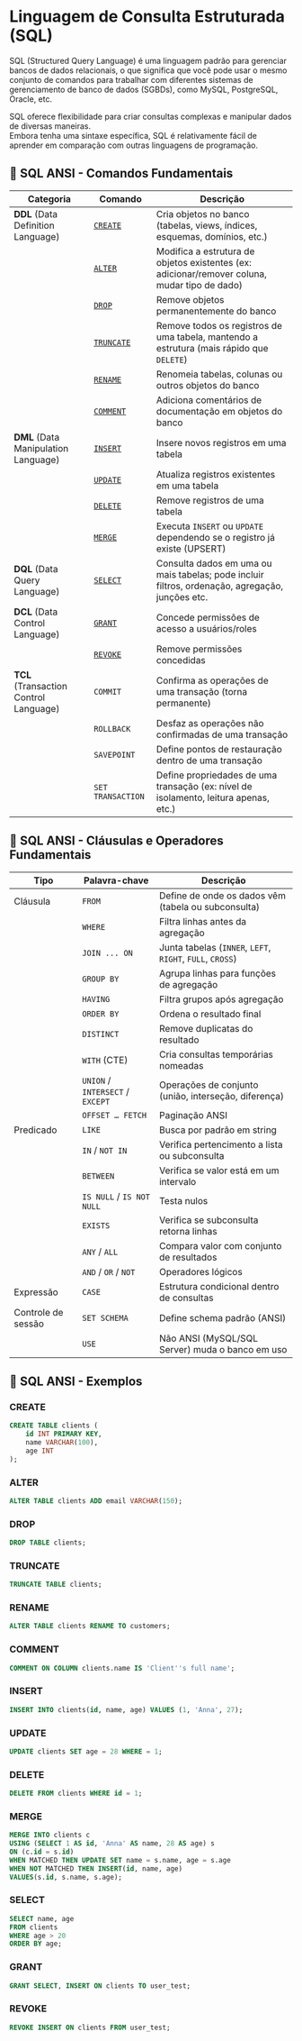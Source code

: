 # Linguagem de Consulta Estruturada (SQL)

SQL (Structured Query Language) é uma linguagem padrão para gerenciar bancos de dados relacionais, o que significa que você pode usar o mesmo conjunto de comandos para trabalhar com diferentes sistemas de gerenciamento de banco de dados (SGBDs), como MySQL, PostgreSQL, Oracle, etc.

SQL oferece flexibilidade para criar consultas complexas e manipular dados de diversas maneiras.  
Embora tenha uma sintaxe específica, SQL é relativamente fácil de aprender em comparação com outras linguagens de programação.

## 📌 SQL ANSI - Comandos Fundamentais

| Categoria | Comando | Descrição |
| --- | --- |--- |
| **DDL** (Data Definition Language) | [`CREATE`](#create) | Cria objetos no banco (tabelas, views, índices, esquemas, domínios, etc.) |
|  | [`ALTER`](#alter) | Modifica a estrutura de objetos existentes (ex: adicionar/remover coluna, mudar tipo de dado) |
|  | [`DROP`](#drop) | Remove objetos permanentemente do banco |
|  | [`TRUNCATE`](#truncate) | Remove todos os registros de uma tabela, mantendo a estrutura (mais rápido que `DELETE`) |
|  | [`RENAME`](#rename) | Renomeia tabelas, colunas ou outros objetos do banco |
|  | [`COMMENT`](#comment) | Adiciona comentários de documentação em objetos do banco |
| **DML** (Data Manipulation Language) | [`INSERT`](#insert) | Insere novos registros em uma tabela |
|  | [`UPDATE`](#update) | Atualiza registros existentes em uma tabela |
|  | [`DELETE`](#delete) | Remove registros de uma tabela |
|  | [`MERGE`](#merge) | Executa `INSERT` ou `UPDATE` dependendo se o registro já existe (UPSERT) |
| **DQL** (Data Query Language) | [`SELECT`](#select) | Consulta dados em uma ou mais tabelas; pode incluir filtros, ordenação, agregação, junções etc. |
| **DCL** (Data Control Language) | [`GRANT`](#grant) | Concede permissões de acesso a usuários/roles |
|  | [`REVOKE`](#revoke) | Remove permissões concedidas |
| **TCL** (Transaction Control Language) | `COMMIT` | Confirma as operações de uma transação (torna permanente) |
|  | `ROLLBACK` | Desfaz as operações não confirmadas de uma transação |
|  | `SAVEPOINT` | Define pontos de restauração dentro de uma transação |
|  | `SET TRANSACTION` | Define propriedades de uma transação (ex: nível de isolamento, leitura apenas, etc.) |

## 📌 SQL ANSI - Cláusulas e Operadores Fundamentais

| Tipo | Palavra-chave | Descrição |
| --- | --- | --- |
| Cláusula | `FROM` | Define de onde os dados vêm (tabela ou subconsulta) |
|  | `WHERE` | Filtra linhas antes da agregação |
|  | `JOIN ... ON` | Junta tabelas (`INNER`, `LEFT`, `RIGHT`, `FULL`, `CROSS`) |
|  | `GROUP BY` | Agrupa linhas para funções de agregação |
|  | `HAVING` | Filtra grupos após agregação |
|  | `ORDER BY` | Ordena o resultado final |
|  | `DISTINCT` | Remove duplicatas do resultado |
|  | `WITH` (CTE) | Cria consultas temporárias nomeadas |
|  | `UNION` / `INTERSECT` / `EXCEPT` | Operações de conjunto (união, interseção, diferença) |
|  | `OFFSET … FETCH` | Paginação ANSI |
| Predicado | `LIKE` | Busca por padrão em string |
|  | `IN` / `NOT IN` | Verifica pertencimento a lista ou subconsulta |
|  | `BETWEEN` | Verifica se valor está em um intervalo |
|  | `IS NULL` / `IS NOT NULL` | Testa nulos |
|  | `EXISTS` | Verifica se subconsulta retorna linhas |
|  | `ANY` / `ALL` | Compara valor com conjunto de resultados |
|  | `AND` / `OR` / `NOT` | Operadores lógicos |
| Expressão | `CASE` | Estrutura condicional dentro de consultas |
| Controle de sessão | `SET SCHEMA` | Define schema padrão (ANSI) |
|  | `USE` | Não ANSI (MySQL/SQL Server) muda o banco em uso |

## 📌 SQL ANSI - Exemplos

### CREATE

```sql
CREATE TABLE clients (
    id INT PRIMARY KEY,
    name VARCHAR(100),
    age INT
);
```

### ALTER

```sql
ALTER TABLE clients ADD email VARCHAR(150);
```

### DROP

```sql
DROP TABLE clients;
```

### TRUNCATE

```sql
TRUNCATE TABLE clients;
```

### RENAME

```sql
ALTER TABLE clients RENAME TO customers;
```

### COMMENT

```sql
COMMENT ON COLUMN clients.name IS 'Client''s full name';
```

### INSERT

```sql
INSERT INTO clients(id, name, age) VALUES (1, 'Anna', 27);
```

### UPDATE

```sql
UPDATE clients SET age = 28 WHERE = 1;
```

### DELETE

```sql
DELETE FROM clients WHERE id = 1;
```

### MERGE

```sql
MERGE INTO clients c
USING (SELECT 1 AS id, 'Anna' AS name, 28 AS age) s
ON (c.id = s.id)
WHEN MATCHED THEN UPDATE SET name = s.name, age = s.age
WHEN NOT MATCHED THEN INSERT(id, name, age)
VALUES(s.id, s.name, s.age);
```

### SELECT

```sql
SELECT name, age
FROM clients
WHERE age > 20
ORDER BY age;
```

### GRANT

```sql
GRANT SELECT, INSERT ON clients TO user_test;
```

### REVOKE

```sql
REVOKE INSERT ON clients FROM user_test;
```

